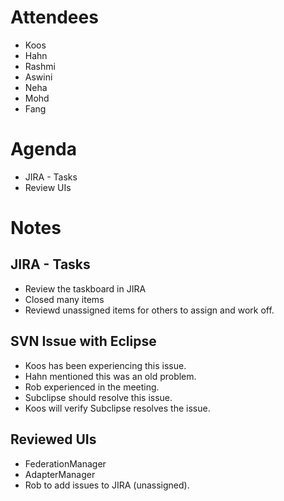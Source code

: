# Attendees #
  * Koos
  * Hahn
  * Rashmi
  * Aswini
  * Neha
  * Mohd
  * Fang

# Agenda #
  * JIRA - Tasks
  * Review UIs

# Notes #
## JIRA - Tasks ##
  * Review the taskboard in JIRA
  * Closed many items
  * Reviewd unassigned items for others to assign and work off.
## SVN Issue with Eclipse ##
  * Koos has been experiencing this issue.
  * Hahn mentioned this was an old problem.
  * Rob experienced in the meeting.
  * Subclipse should resolve this issue.
  * Koos will verify Subclipse resolves the issue.
## Reviewed UIs ##
  * FederationManager
  * AdapterManager
  * Rob to add issues to JIRA (unassigned).
